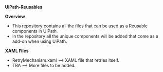 **UiPath-Reusables**

**Overview**
- This repository contains all the files that can be used as a Reusable components in UiPath.
- In the repository all the unique components will be added that come as a add-on when using UiPath.

**XAML Files**
- RetryMechanism.xaml --> XAML file that retries itself.
- TBA --> More files to be added.

